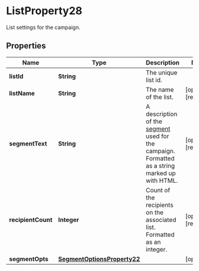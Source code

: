 

# ListProperty28

List settings for the campaign.

## Properties

| Name | Type | Description | Notes |
|------------ | ------------- | ------------- | -------------|
|**listId** | **String** | The unique list id. |  |
|**listName** | **String** | The name of the list. |  [optional] [readonly] |
|**segmentText** | **String** | A description of the [segment](https://mailchimp.com/help/save-and-manage-segments/) used for the campaign. Formatted as a string marked up with HTML. |  [optional] [readonly] |
|**recipientCount** | **Integer** | Count of the recipients on the associated list. Formatted as an integer. |  [optional] [readonly] |
|**segmentOpts** | [**SegmentOptionsProperty22**](SegmentOptionsProperty22.md) |  |  [optional] |



